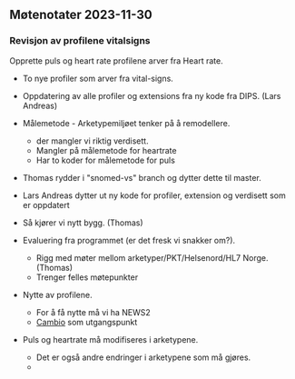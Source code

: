 ## Møtenotater 2023-11-30

### Revisjon av profilene vitalsigns

Opprette puls og heart rate profilene arver fra Heart rate.

* To nye profiler som arver fra vital-signs.
* Oppdatering av alle profiler og extensions fra ny kode fra DIPS. (Lars Andreas)
* Målemetode - Arketypemiljøet tenker på å remodellere.
  * der mangler vi riktig verdisett.
  * Mangler på målemetode for heartrate
  * Har to koder for målemetode for puls

* Thomas rydder i "snomed-vs" branch og dytter dette til master.
* Lars Andreas dytter ut ny kode for profiler, extension og verdisett som er oppdatert
* Så kjører vi nytt bygg. (Thomas)

* Evaluering fra programmet (er det fresk vi snakker om?).
  * Rigg med møter mellom arketyper/PKT/Helsenord/HL7 Norge. (Thomas)
  * Trenger felles møtepunkter

* Nytte av profilene.
  * For å få nytte må vi ha NEWS2
  * [Cambio](https://simplifier.net/guide/CambioImplementationGuide2/NEWS2?version=current) som utgangspunkt

* Puls og heartrate må modifiseres i arketypene.
  * Det er også andre endringer i arketypene som må gjøres.
  * 
